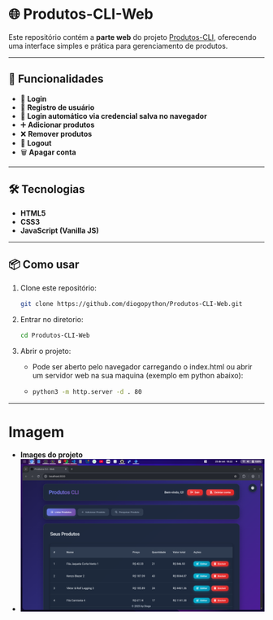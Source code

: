 # 🌐 Produtos-CLI-Web

Este repositório contém a **parte web** do projeto [Produtos-CLI](https://github.com/diogopython/Servidor-produtosAPI-TS), oferecendo uma interface simples e prática para gerenciamento de produtos.

---

## 🚀 Funcionalidades

- 🔑 **Login**
- 📝 **Registro de usuário**
- 💾 **Login automático via credencial salva no navegador**
- ➕ **Adicionar produtos**
- ❌ **Remover produtos**
- 🚪 **Logout**
- 🗑️ **Apagar conta**

---

## 🛠️ Tecnologias

- **HTML5**
- **CSS3**
- **JavaScript (Vanilla JS)**

---

## 📦 Como usar

1. Clone este repositório:
   ```bash
   git clone https://github.com/diogopython/Produtos-CLI-Web.git
   ```

2. Entrar no diretorio:
    ```bash
    cd Produtos-CLI-Web
    ```

3. Abrir o projeto:
    - Pode ser aberto pelo navegador carregando o index.html ou abrir um servidor web na sua maquina (exemplo em python abaixo):
    - ```bash
      python3 -m http.server -d . 80
      ```

---
# Imagem

- **Images do projeto**
- ![Screenshot ilustrativa do projeto](./screenshot.png)